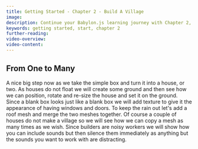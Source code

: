 ```yaml
---
title: Getting Started - Chapter 2 - Build A Village
image: 
description: Continue your Babylon.js learning journey with Chapter 2, diving into materials, textures, sounds and more.
keywords: getting started, start, chapter 2
further-reading: 
video-overview:
video-content:
---
```


## From One to Many

A nice big step now as we take the simple box and turn it into a house, or two. As houses do not float we will create some ground and then see how we can position, rotate and re-size the house and set it on the ground. Since a blank box looks just like a blank box we will add texture to give it the appearance of having windows and doors. To keep the rain out let's add a roof mesh and merge the two meshes together. Of course a couple of houses do not make a village so we will see how we can copy a mesh as many times as we wish. Since builders are noisy workers we will show how you can include sounds but then silence them immediately as anything but the sounds you want to work with are distracting.